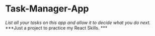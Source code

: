 # Task-Manager-App
*List all your tasks on this app and allow it to decide what you do next.*
***Just a project to practice my React Skills. ***
